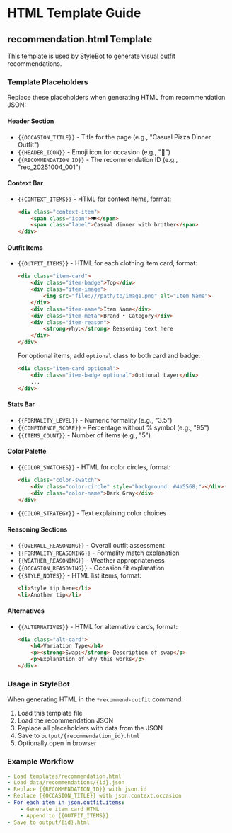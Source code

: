 # HTML Template Guide

## recommendation.html Template

This template is used by StyleBot to generate visual outfit recommendations.

### Template Placeholders

Replace these placeholders when generating HTML from recommendation JSON:

#### Header Section
- `{{OCCASION_TITLE}}` - Title for the page (e.g., "Casual Pizza Dinner Outfit")
- `{{HEADER_ICON}}` - Emoji icon for occasion (e.g., "🍕")
- `{{RECOMMENDATION_ID}}` - The recommendation ID (e.g., "rec_20251004_001")

#### Context Bar
- `{{CONTEXT_ITEMS}}` - HTML for context items, format:
  ```html
  <div class="context-item">
      <span class="icon">🍽️</span>
      <span class="label">Casual dinner with brother</span>
  </div>
  ```

#### Outfit Items
- `{{OUTFIT_ITEMS}}` - HTML for each clothing item card, format:
  ```html
  <div class="item-card">
      <div class="item-badge">Top</div>
      <div class="item-image">
          <img src="file:///path/to/image.png" alt="Item Name">
      </div>
      <div class="item-name">Item Name</div>
      <div class="item-meta">Brand • Category</div>
      <div class="item-reason">
          <strong>Why:</strong> Reasoning text here
      </div>
  </div>
  ```
  For optional items, add `optional` class to both card and badge:
  ```html
  <div class="item-card optional">
      <div class="item-badge optional">Optional Layer</div>
      ...
  </div>
  ```

#### Stats Bar
- `{{FORMALITY_LEVEL}}` - Numeric formality (e.g., "3.5")
- `{{CONFIDENCE_SCORE}}` - Percentage without % symbol (e.g., "95")
- `{{ITEMS_COUNT}}` - Number of items (e.g., "5")

#### Color Palette
- `{{COLOR_SWATCHES}}` - HTML for color circles, format:
  ```html
  <div class="color-swatch">
      <div class="color-circle" style="background: #4a5568;"></div>
      <div class="color-name">Dark Gray</div>
  </div>
  ```
- `{{COLOR_STRATEGY}}` - Text explaining color choices

#### Reasoning Sections
- `{{OVERALL_REASONING}}` - Overall outfit assessment
- `{{FORMALITY_REASONING}}` - Formality match explanation
- `{{WEATHER_REASONING}}` - Weather appropriateness
- `{{OCCASION_REASONING}}` - Occasion fit explanation
- `{{STYLE_NOTES}}` - HTML list items, format:
  ```html
  <li>Style tip here</li>
  <li>Another tip</li>
  ```

#### Alternatives
- `{{ALTERNATIVES}}` - HTML for alternative cards, format:
  ```html
  <div class="alt-card">
      <h4>Variation Type</h4>
      <p><strong>Swap:</strong> Description of swap</p>
      <p>Explanation of why this works</p>
  </div>
  ```

### Usage in StyleBot

When generating HTML in the `*recommend-outfit` command:

1. Load this template file
2. Load the recommendation JSON
3. Replace all placeholders with data from the JSON
4. Save to `output/{recommendation_id}.html`
5. Optionally open in browser

### Example Workflow

```yaml
- Load templates/recommendation.html
- Load data/recommendations/{id}.json
- Replace {{RECOMMENDATION_ID}} with json.id
- Replace {{OCCASION_TITLE}} with json.context.occasion
- For each item in json.outfit.items:
    - Generate item card HTML
    - Append to {{OUTFIT_ITEMS}}
- Save to output/{id}.html
```
